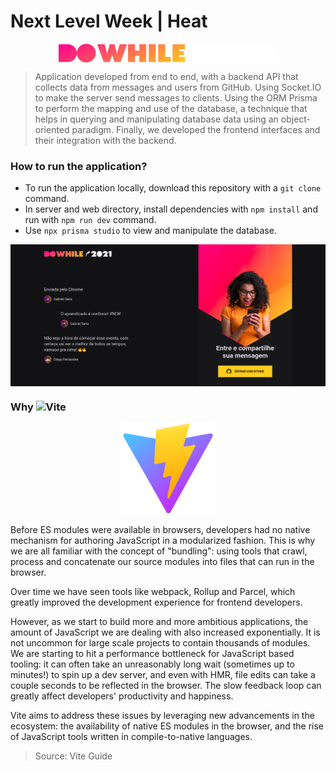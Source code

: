 # Next Level Week | Heat

<p align="center">
 <img src = "imgs/DoWhile.svg" width="350" align="center">
</p>

> Application developed from end to end, with a backend API that collects data from messages and users from GitHub. Using Socket.IO to make the server send messages to clients. Using the ORM Prisma to perform the mapping and use of the database, a technique that helps in querying and manipulating database data using an object-oriented paradigm. Finally, we developed the frontend interfaces and their integration with the backend.

### How to run the application?

- To run the application locally, download this repository with a `git clone` command.
- In server and web directory, install dependencies with `npm install` and run with `npm run dev` command.
- Use `npx prisma studio` to view and manipulate the database.

<p align="center">
 <img src = "imgs/preview01.png" width="850" align="center">
</p>

### Why ![Vite](https://vitejs.dev/)

<p align="center">
 <img src = "imgs/vite.svg" width="150" align="center">
</p>

Before ES modules were available in browsers, developers had no native mechanism for authoring JavaScript in a modularized fashion. This is why we are all familiar with the concept of "bundling": using tools that crawl, process and concatenate our source modules into files that can run in the browser.

Over time we have seen tools like webpack, Rollup and Parcel, which greatly improved the development experience for frontend developers.

However, as we start to build more and more ambitious applications, the amount of JavaScript we are dealing with also increased exponentially. It is not uncommon for large scale projects to contain thousands of modules. We are starting to hit a performance bottleneck for JavaScript based tooling: it can often take an unreasonably long wait (sometimes up to minutes!) to spin up a dev server, and even with HMR, file edits can take a couple seconds to be reflected in the browser. The slow feedback loop can greatly affect developers' productivity and happiness.

Vite aims to address these issues by leveraging new advancements in the ecosystem: the availability of native ES modules in the browser, and the rise of JavaScript tools written in compile-to-native languages.

> Source: Vite Guide

